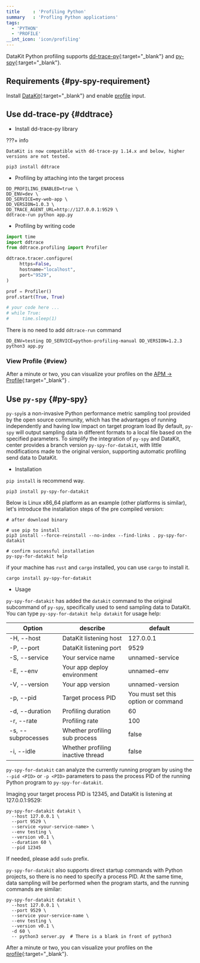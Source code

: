 ```yaml
---
title     : 'Profiling Python'
summary   : 'Profling Python applications'
tags:
  - 'PYTHON'
  - 'PROFILE'
__int_icon: 'icon/profiling'
---
```


DataKit Python profiling supports [dd-trace-py](https://github.com/DataDog/dd-trace-py){:target="_blank"} and [py-spy](https://github.com/benfred/py-spy){:target="_blank"}.

## Requirements {#py-spy-requirement}

Install [DataKit](https://www.<<<custom_key.brand_main_domain>>>){:target="_blank"} and enable [profile](profile.md#config) input.

## Use dd-trace-py {#ddtrace}

- Install dd-trace-py library

<!-- markdownlint-disable MD046 -->
???+ info

    DataKit is now compatible with dd-trace-py 1.14.x and below, higher versions are not tested.
<!-- markdownlint-enable -->

```shell
pip3 install ddtrace
```

- Profiling by attaching into the target process

```shell
DD_PROFILING_ENABLED=true \
DD_ENV=dev \
DD_SERVICE=my-web-app \
DD_VERSION=1.0.3 \
DD_TRACE_AGENT_URL=http://127.0.0.1:9529 \
ddtrace-run python app.py
```

- Profiling by writing code

```python
import time
import ddtrace
from ddtrace.profiling import Profiler

ddtrace.tracer.configure(
     https=False,
     hostname="localhost",
     port="9529",
)

prof = Profiler()
prof.start(True, True)

# your code here ...
# while True:
#     time.sleep(1)
```

There is no need to add `ddtrace-run` command

```shell
DD_ENV=testing DD_SERVICE=python-profiling-manual DD_VERSION=1.2.3 python3 app.py
```

### View Profile {#view}

After a minute or two, you can visualize your profiles on the [APM -> Profile](https://console.<<<custom_key.brand_main_domain>>>/tracing/profile){:target="_blank"} .

## Use `py-spy` {#py-spy}

`py-spy`is a non-invasive Python performance metric sampling tool provided by the open source community,
which has the advantages of running independently and having low impact on target program load By default, `py-spy` will output sampling data in different formats to a local file based on the specified parameters. To simplify the integration of `py-spy` and DataKit, center provides a branch version `py-spy-for-datakit`, with little modifications made to the original version, supporting automatic profiling send data to DataKit.

- Installation

`pip install` is recommend way.

```shell
pip3 install py-spy-for-datakit
```

Below is Linux x86_64 platform as an example (other platforms is similar), let's introduce the installation steps of the pre compiled version:

```shell
# after download binary

# use pip to install
pip3 install --force-reinstall --no-index --find-links . py-spy-for-datakit

# confirm successful installation
py-spy-for-datakit help
```

if your machine has `rust` and `cargo` installed, you can use `cargo` to install it.

```shell
cargo install py-spy-for-datakit
```

- Usage

`py-spy-for-datakit` has added the `datakit` command to the original subcommand of `py-spy`, specifically used to send sampling data to DataKit. You can type `py-spy-for-datakit help datakit` for usage help:

| Option             | describe                          | default                             |
|--------------------|-----------------------------------|-------------------------------------|
| -H, --host         | DataKit listening host            | 127.0.0.1                           |
| -P, --port         | DataKit listening port            | 9529                                |
| -S, --service      | Your service name                 | unnamed-service                     |
| -E, --env          | Your app deploy environment       | unnamed-env                         |
| -V, --version      | Your app version                  | unnamed-version                     |
| -p, --pid          | Target process PID                | You must set this option or command |
| -d, --duration     | Profiling duration                | 60                                  |
| -r, --rate         | Profiling rate                    | 100                                 |
| -s, --subprocesses | Whether profiling sub process     | false                               |
| -i, --idle         | Whether profiling inactive thread | false                               |

`py-spy-for-datakit` can analyze the currently running program by using the `--pid <PID>` or `-p <PID>` parameters to pass the process PID of the running Python program to `py-spy-for-datakit`.

Imaging your target process PID is 12345, and DataKit is listening at 127.0.0.1:9529:

```shell
py-spy-for-datakit datakit \
  --host 127.0.0.1 \
  --port 9529 \
  --service <your-service-name> \
  --env testing \
  --version v0.1 \
  --duration 60 \
  --pid 12345
```

If needed, please add `sudo` prefix.

`py-spy-for-datakit` also supports direct startup commands with Python projects, so there is no need to specify a process PID. At the same time, data sampling will be performed when the program starts, and the running commands are similar:

```shell
py-spy-for-datakit datakit \
  --host 127.0.0.1 \
  --port 9529 \
  --service your-service-name \
  --env testing \
  --version v0.1 \
  -d 60 \
  -- python3 server.py  # There is a blank in front of python3
```

After a minute or two, you can visualize your profiles on the [profile](https://console.<<<custom_key.brand_main_domain>>>/tracing/profile){:target="_blank"}.
